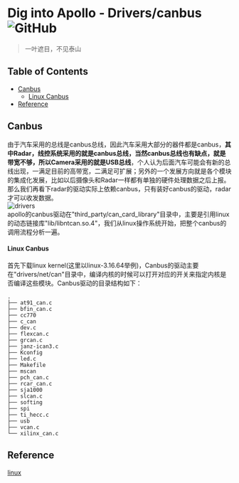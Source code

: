 # Dig into Apollo - Drivers/canbus ![GitHub](https://img.shields.io/github/license/daohu527/Dig-into-Apollo.svg?style=popout)

> 一叶遮目，不见泰山


## Table of Contents
- [Canbus](#canbus)
  - [Linux Canbus](#linux_canbus)
- [Reference](#reference)


<a name="canbus" />

## Canbus
由于汽车采用的总线是canbus总线，因此汽车采用大部分的器件都是canbus，**其中Radar，线控系统采用的就是canbus总线，当然canbus总线也有缺点，就是带宽不够，所以Camera采用的就是USB总线**，个人认为后面汽车可能会有新的总线出现，一满足目前的高带宽，二满足可扩展；另外的一个发展方向就是各个模块的集成化发展，比如以后摄像头和Radar一样都有单独的硬件处理数据之后上报。  
那么我们再看下radar的驱动实际上依赖canbus，只有装好canbus的驱动，radar才可以收发数据。  
![drivers](img/drivers.jpg)  
apollo的canbus驱动在"third_party/can_card_library"目录中，主要是引用linux的动态链接库"lib/libntcan.so.4"，我们从linux操作系统开始，把整个canbus的调用流程分析一遍。

<a name="linux_canbus" />

#### Linux Canbus
首先下载linux kernel(这里以linux-3.16.64举例)，Canbus的驱动主要在"drivers/net/can"目录中，编译内核的时候可以打开对应的开关来指定内核是否编译这些模块。Canbus驱动的目录结构如下：  
```
.
├── at91_can.c
├── bfin_can.c
├── cc770
├── c_can
├── dev.c
├── flexcan.c
├── grcan.c
├── janz-ican3.c
├── Kconfig
├── led.c
├── Makefile
├── mscan
├── pch_can.c
├── rcar_can.c
├── sja1000
├── slcan.c
├── softing
├── spi
├── ti_hecc.c
├── usb
├── vcan.c
└── xilinx_can.c
```


<a name="reference" />

## Reference
[linux](https://www.kernel.org/)  



